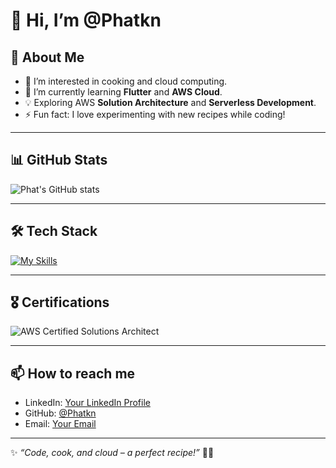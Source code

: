 # 👋 Hi, I’m @Phatkn

## 🚀 About Me  
- 👀 I’m interested in cooking and cloud computing.  
- 🌱 I’m currently learning **Flutter** and **AWS Cloud**.  
- 💡 Exploring AWS **Solution Architecture** and **Serverless Development**.  
- ⚡ Fun fact: I love experimenting with new recipes while coding!  

---

## 📊 GitHub Stats  
![Phat's GitHub stats](https://github-readme-stats.vercel.app/api?username=phatkn&show_icons=true&count_private=true&hide_border=true&include_all_commits=true&layout=compact)

---

## 🛠️ Tech Stack  
[![My Skills](https://skillicons.dev/icons?i=aws,dart,flutter,java,c,cpp,python,html,css,js,react,git,linux,windows,idea,eclipse,vscode,md&theme=light)](https://skillicons.dev)  

---

## 🎖️ Certifications  
![AWS Certified Solutions Architect](https://d1.awsstatic.com/training-and-certification/certification-badges/AWS-Certified-Solutions-Architect-Associate_badge.6d4e94f122047cbc.png)  

---

## 📫 How to reach me  
- LinkedIn: [Your LinkedIn Profile](#)  
- GitHub: [@Phatkn](https://github.com/Phatkn)  
- Email: [Your Email](#)  

---

✨ _“Code, cook, and cloud – a perfect recipe!”_ 🚀🔥  
